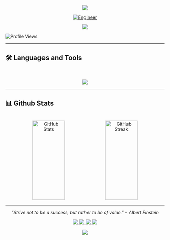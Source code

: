 <p align="center">
  <img src="https://capsule-render.vercel.app/api?type=waving&height=100&animation=fadeIn&color=gradient&section=header"/>
</p>
<p align="center">
<a href="https://git.io/typing-svg">
    <img src="https://readme-typing-svg.herokuapp.com?font=Montserrat&weight=500&size=25&duration=4500&pause=500&color=D9BED1&width=435&lines=Hello%2C+it's+Lucas+Smaragdiou;Engineer" alt="Engineer"/>
</a>

<p align="center">
  <img src="https://github.com/lucassmaragdiou/lucassmaragdiou/blob/main/coding-guy.gif?raw=true" />
</p>

![Profile Views](https://visitor-badge.laobi.icu/badge?page_id=lucassmaragdiou.lucassmaragdiou&title=Profile%20Views&color=0e75b6&style=flat-square)
<hr>

## 🛠️ Languages and Tools

<br>

<p align="center">
  <img src="https://skillicons.dev/icons?i=python,c,html,css,javascript,git,django,flask" />
</p>

<hr>


## 📊 Github Stats

<br>

<div align="center">
  <img width="45%" height="250" src="https://github-readme-stats.vercel.app/api?username=lucassmaragdiou&theme=transparent&count_private=true&show_icons=true&rank_icon=github&locale=en" alt="GitHub Stats" style="border-radius: 10px;"/>
  <img width="45%" height="250" src="https://github-readme-streak-stats.herokuapp.com/?user=lucassmaragdiou&theme=transparent&count_private=true&border_radius=10&locale=en" alt="GitHub Streak" style="border-radius: 10px;"/>
</div>

<hr>

<p align="center">
  <i>“Strive not to be a success, but rather to be of value.” – Albert Einstein</i>
</p>

<div align="center">
  <a href="email.com">
    <img src="https://img.shields.io/badge/Gmail-333333?style=for-the-badge&logo=gmail&logoColor=red" />
  </a>
  <a href="https://linkedin.com/in/linkedinusername" target="_blank">
    <img src="https://img.shields.io/badge/LinkedIn-0077B5?style=for-the-badge&logo=linkedin&logoColor=white" target="_blank" />
  </a>
  <a href="https://instagram.com/yourusername" target="_blank">
  <img src="https://img.shields.io/badge/Instagram-E4405F?style=for-the-badge&logo=instagram&logoColor=white" target="_blank" />
  </a>
  <a href="https://facebook.com/yourusername" target="_blank">
  <img src="https://img.shields.io/badge/Facebook-1877F2?style=for-the-badge&logo=facebook&logoColor=white" target="_blank" />
  </a>
</div>
<p align="center">
  <img src="https://capsule-render.vercel.app/api?type=waving&height=100&animation=fadeIn&color=gradient&section=footer"/>
</p>
